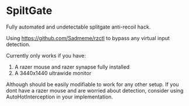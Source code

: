 # SpiltGate
Fully automated and undetectable splitgate anti-recoil hack. 

Using https://github.com/Sadmeme/rzctl to bypass any virtual input detection. 

Currently only works if you have: 
1. A razer mouse and razer synapse fully installed
2. A 3440x1440 ultrawide monitor

Although should be easily modifiable to work for any other setup. If you dont have a razer mouse and are worried about detection, consider using AutoHotInterception in your implementation.
